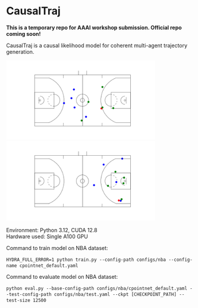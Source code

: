 # CausalTraj
**This is a temporary repo for AAAI workshop submission. Official repo coming soon!**

CausalTraj is a causal likelihood model for coherent multi-agent trajectory generation.

<img src="https://github.com/causaltraj/causal-traj/blob/main/assets/sample_0.gif" width="400"><img src="https://github.com/causaltraj/causal-traj/blob/main/assets/sample_1.gif" width="400">


Environment: Python 3.12, CUDA 12.8 \
Hardware used: Single A100 GPU

Command to train model on NBA dataset:
```
HYDRA_FULL_ERROR=1 python train.py --config-path configs/nba --config-name cpointnet_default.yaml
```

Command to evaluate model on NBA dataset:
```
python eval.py --base-config-path configs/nba/cpointnet_default.yaml --test-config-path configs/nba/test.yaml --ckpt [CHECKPOINT_PATH] --test-size 12500
```
